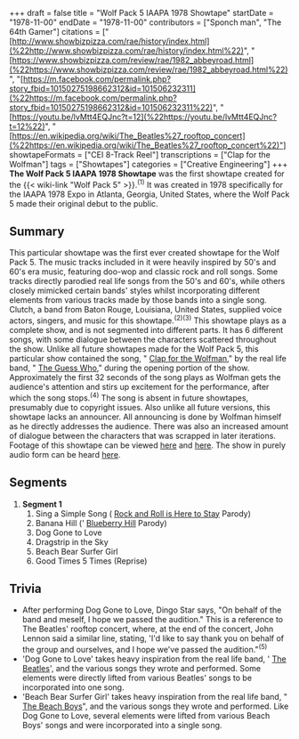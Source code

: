 +++
draft = false
title = "Wolf Pack 5 IAAPA 1978 Showtape"
startDate = "1978-11-00"
endDate = "1978-11-00"
contributors = ["Sponch man", "The 64th Gamer"]
citations = ["[http://www.showbizpizza.com/rae/history/index.html](%22http://www.showbizpizza.com/rae/history/index.html%22)", "[https://www.showbizpizza.com/review/rae/1982_abbeyroad.html](%22https://www.showbizpizza.com/review/rae/1982_abbeyroad.html%22)", "[https://m.facebook.com/permalink.php?story_fbid=10150275198662312&id=101506232311](%22https://m.facebook.com/permalink.php?story_fbid=10150275198662312&id=101506232311%22)", "[https://youtu.be/lvMtt4EQJnc?t=12](%22https://youtu.be/lvMtt4EQJnc?t=12%22)", "[https://en.wikipedia.org/wiki/The_Beatles%27_rooftop_concert](%22https://en.wikipedia.org/wiki/The_Beatles%27_rooftop_concert%22)"]
showtapeFormats = ["CEI 8-Track Reel"]
transcriptions = ["Clap for the Wolfman"]
tags = ["Showtapes"]
categories = ["Creative Engineering"]
+++
**The Wolf Pack 5 IAAPA 1978 Showtape** was the first showtape created for the {{< wiki-link "Wolf Pack 5" >}}.<sup>(1)</sup> It was created in 1978 specifically for the IAAPA 1978 Expo in Atlanta, Georgia, United States, where the Wolf Pack 5 made their original debut to the public.

## Summary

This particular showtape was the first ever created showtape for the Wolf Pack 5. The music tracks included in it were heavily inspired by 50's and 60's era music, featuring doo-wop and classic rock and roll songs. Some tracks directly parodied real life songs from the 50's and 60's, while others closely mimicked certain bands' styles whilst incorporating different elements from various tracks made by those bands into a single song. Clutch, a band from Baton Rouge, Louisiana, United States, supplied voice actors, singers, and music for this showtape.<sup>(2)(3)</sup>
This showtape plays as a complete show, and is not segmented into different parts. It has 6 different songs, with some dialogue between the characters scattered throughout the show. Unlike all future showtapes made for the Wolf Pack 5, this particular show contained the song, " [Clap for the Wolfman](https://en.wikipedia.org/wiki/Clap_for_the_Wolfman)," by the real life band, " [The Guess Who](https://en.wikipedia.org/wiki/The_Guess_Who)," during the opening portion of the show. Approximately the first 32 seconds of the song plays as Wolfman gets the audience's attention and stirs up excitement for the performance, after which the song stops.<sup>(4)</sup> The song is absent in future showtapes, presumably due to copyright issues.
Also unlike all future versions, this showtape lacks an announcer. All announcing is done by Wolfman himself as he directly addresses the audience. There was also an increased amount of dialogue between the characters that was scrapped in later iterations.
Footage of this showtape can be viewed [here](https://www.youtube.com/watch?v=lvMtt4EQJnc) and [here](https://www.youtube.com/watch?v=mfVw-ak2sM0). The show in purely audio form can be heard [here](https://www.youtube.com/watch?v=QuYhLw64GI0).

## Segments

1.  **Segment 1**
    1.  Sing a Simple Song ( [Rock and Roll is Here to Stay](https://en.wikipedia.org/wiki/Rock_and_Roll_Is_Here_to_Stay) Parody)
    2.  Banana Hill (' [Blueberry Hill](https://en.wikipedia.org/wiki/Blueberry_Hill) Parody)
    3.  Dog Gone to Love
    4.  Dragstrip in the Sky
    5.  Beach Bear Surfer Girl
    6.  Good Times 5 Times (Reprise)

## Trivia

- After performing Dog Gone to Love, Dingo Star says, "On behalf of the band and meself, I hope we passed the audition." This is a reference to The Beatles' rooftop concert, where, at the end of the concert, John Lennon said a similar line, stating, 'I'd like to say thank you on behalf of the group and ourselves, and I hope we've passed the audition."<sup>(5)</sup>
- 'Dog Gone to Love' takes heavy inspiration from the real life band, ' [The Beatles](https://en.wikipedia.org/wiki/The_Beatles)', and the various songs they wrote and performed. Some elements were directly lifted from various Beatles' songs to be incorporated into one song.
- 'Beach Bear Surfer Girl' takes heavy inspiration from the real life band, " [The Beach Boys](https://en.wikipedia.org/wiki/The_Beach_Boys)", and the various songs they wrote and performed. Like Dog Gone to Love, several elements were lifted from various Beach Boys' songs and were incorporated into a single song.
